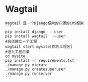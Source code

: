 # Wagtail
    Wagtail 是一个Django框架的开源的CMS框架
    ```
    pip install django  --user    
    pip install wagtail  --user  
    #启动建立一个工程    
    wagtail start mysite[你的工程名]    
    #进入工程目录   
    cd mysite  
    pip install -r requirements.txt  
    ./manage.py migrate    
    ./manage.py createsuperuser    
    ./manage.py runserver
    ```

